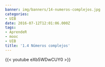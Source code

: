 ```yaml
---
banner: img/banners/14-numeros-complejos.jpg
categories:
- UIB
date: 2016-07-12T12:01:06.000Z
tags:
- AprendeR
- mooc
- UIB
title: '1.4 Números complejos'
---
```




{{< youtube eXb5WDwCUY0 >}}
